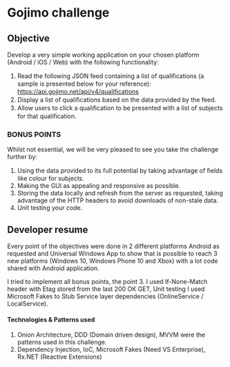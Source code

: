 # Gojimo challenge

## Objective

Develop a very simple working application on your chosen platform (Android / iOS / Web) with the following functionality: 
1. Read the following JSON feed containing a list of qualiﬁcations (a sample is presented below for your reference): https://api.gojimo.net/api/v4/qualiﬁcations 
2. Display a list of qualiﬁcations based on the data provided by the feed. 
3. Allow users to click a qualiﬁcation to be presented with a list of subjects for that qualiﬁcation.

### BONUS POINTS

Whilst not essential, we will be very pleased to see you take the challenge further by: 

1. Using the data provided to its full potential by taking advantage of ﬁelds like colour for subjects. 
2. Making the GUI as appealing and responsive as possible. 
3. Storing the data locally and refresh from the server as requested, taking advantage of the HTTP headers to avoid downloads of non-stale data. 
4. Unit testing your code.

## Developer resume
Every point of the objectives were done in 2 different platforms Android as requested and Universal Windows App to show that is possible to reach 3 new platforms (Windows 10, Windows Phone 10 and Xbox) with a lot code shared with Android application.

I tried to implement all bonus points, the point 3. I used If-None-Match header with Etag stored from the last 200 OK GET, Unit testing I used Microsoft Fakes to Stub Service layer dependencies (OnlineService / LocalService).

#### Technologies & Patterns used
1. Onion Architecture, DDD (Domain driven design), MVVM were the patterns used in this challenge.
2. Dependency Injection, IoC, Microsoft Fakes (Need VS Enterprise), Rx.NET (Reactive Extensions)







